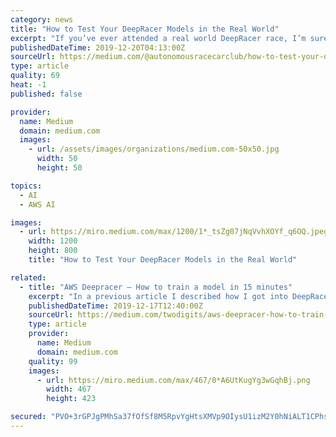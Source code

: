 ```yaml
---
category: news
title: "How to Test Your DeepRacer Models in the Real World"
excerpt: "If you’ve ever attended a real world DeepRacer race, I’m sure you’ve had problems with using your models that race incredibly fast in the virtual league not even completing a lap on a real-world track. A model that nails sub 10 second times in the ..."
publishedDateTime: 2019-12-20T04:13:00Z
sourceUrl: https://medium.com/@autonomousracecarclub/how-to-test-your-deepracer-models-in-the-real-world-dcf580738fb9
type: article
quality: 69
heat: -1
published: false

provider:
  name: Medium
  domain: medium.com
  images:
    - url: /assets/images/organizations/medium.com-50x50.jpg
      width: 50
      height: 50

topics:
  - AI
  - AWS AI

images:
  - url: https://miro.medium.com/max/1200/1*_tsZg07jNqVvhXOYf_q6OQ.jpeg
    width: 1200
    height: 800
    title: "How to Test Your DeepRacer Models in the Real World"

related:
  - title: "AWS Deepracer — How to train a model in 15 minutes"
    excerpt: "In a previous article I described how I got into DeepRacer and what it is. This article is about the technical parts: How the scoring function was designed and why it works. Almost all scoring functions that I heard of are mostly scoring based on where the ..."
    publishedDateTime: 2019-12-17T12:40:00Z
    sourceUrl: https://medium.com/twodigits/aws-deepracer-how-to-train-a-model-in-15-minutes-3a0dca1175fb?source=rss------reinforcement_learning-5
    type: article
    provider:
      name: Medium
      domain: medium.com
    quality: 99
    images:
      - url: https://miro.medium.com/max/467/0*A6UtKugYg3wGqhBj.png
        width: 467
        height: 423

secured: "PVO+3rGPJgPMhSa37fOfSf8M5RpvYgHtsXMVp9OIysU1izM2Y0hNiALT1CPhspyoEA/yoPbkPdKMVfU2rIa0GUZ5oB3aZ7iHRWff/xB8TVItEh2LT3ns5P+8/P7Vifx8cW5Sdi2rRgsMCoK0qbYCkW8I2PumFqyv4xo0WdgEenWF25tTEorlAPKveJkshVuut1IvVAdYwObB/zPVBlZDdpBO+pUBNYfqmi0KwWQUV+A9G8ijn0PR/t3G0vYwHdBEL1KAu8Cg7L3joYD1pqJUeA==;PkYk9xIxndn2zCphD4syoQ=="
---
```



